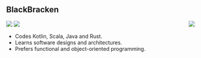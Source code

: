 ## BlackBracken

<img align="right" src="https://github-readme-stats.vercel.app/api/top-langs/?username=blackbracken&layout=compact&hide=html"/>

![](https://img.shields.io/badge/madewith-protein-60d1bc.svg?style=for-the-badge)
![](https://img.shields.io/badge/license-humanrights-bf5050.svg?style=for-the-badge)

- Codes Kotlin, Scala, Java and Rust.
- Learns software designs and architectures.
- Prefers functional and object-oriented programming.
